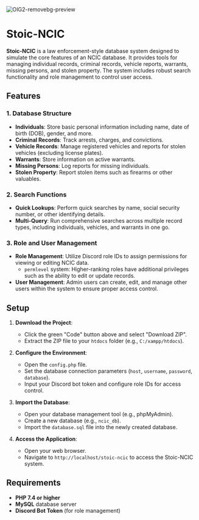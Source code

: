 
![OIG2-removebg-preview](https://github.com/user-attachments/assets/889670bb-26c7-4099-9e21-83188fbc8964)

# Stoic-NCIC

**Stoic-NCIC** is a law enforcement-style database system designed to simulate the core features of an NCIC database. It provides tools for managing individual records, criminal records, vehicle reports, warrants, missing persons, and stolen property. The system includes robust search functionality and role management to control user access.

## Features

### 1. Database Structure
- **Individuals**: Store basic personal information including name, date of birth (DOB), gender, and more.
- **Criminal Records**: Track arrests, charges, and convictions.
- **Vehicle Records**: Manage registered vehicles and reports for stolen vehicles (excluding license plates).
- **Warrants**: Store information on active warrants.
- **Missing Persons**: Log reports for missing individuals.
- **Stolen Property**: Report stolen items such as firearms or other valuables.

### 2. Search Functions
- **Quick Lookups**: Perform quick searches by name, social security number, or other identifying details.
- **Multi-Query**: Run comprehensive searches across multiple record types, including individuals, vehicles, and warrants in one go.

### 3. Role and User Management
- **Role Management**: Utilize Discord role IDs to assign permissions for viewing or editing NCIC data. 
  - `permlevel` system: Higher-ranking roles have additional privileges such as the ability to edit or update records.
- **User Management**: Admin users can create, edit, and manage other users within the system to ensure proper access control.

## Setup

1. **Download the Project**:
   - Click the green "Code" button above and select "Download ZIP".
   - Extract the ZIP file to your `htdocs` folder (e.g., `C:/xampp/htdocs`).

2. **Configure the Environment**:
   - Open the `config.php` file.
   - Set the database connection parameters (`host`, `username`, `password`, `database`).
   - Input your Discord bot token and configure role IDs for access control.

3. **Import the Database**:
   - Open your database management tool (e.g., phpMyAdmin).
   - Create a new database (e.g., `ncic_db`).
   - Import the `database.sql` file into the newly created database.

4. **Access the Application**:
   - Open your web browser.
   - Navigate to `http://localhost/stoic-ncic` to access the Stoic-NCIC system.

## Requirements
- **PHP 7.4 or higher**
- **MySQL** database server
- **Discord Bot Token** (for role management)


